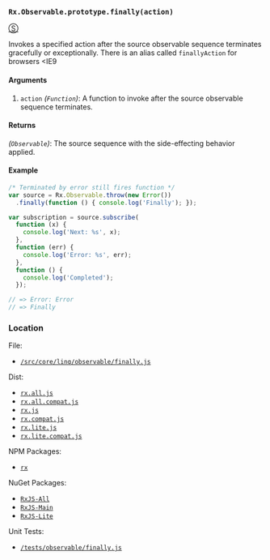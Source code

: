 ### `Rx.Observable.prototype.finally(action)`
[&#x24C8;](https://github.com/Reactive-Extensions/RxJS/blob/master/src/core/linq/observable/finally.js "View in source")

Invokes a specified action after the source observable sequence terminates gracefully or exceptionally.  There is an alias called `finallyAction` for browsers <IE9

#### Arguments
1. `action` *(`Function`)*: A function to invoke after the source observable sequence terminates.

#### Returns
*(`Observable`)*: The source sequence with the side-effecting behavior applied.

#### Example
```js
/* Terminated by error still fires function */
var source = Rx.Observable.throw(new Error())
  .finally(function () { console.log('Finally'); });

var subscription = source.subscribe(
  function (x) {
    console.log('Next: %s', x);
  },
  function (err) {
    console.log('Error: %s', err);
  },
  function () {
    console.log('Completed');
  });

// => Error: Error
// => Finally
```

### Location

File:
- [`/src/core/linq/observable/finally.js`](https://github.com/Reactive-Extensions/RxJS/blob/master/src/core/linq/observable/finally.js)

Dist:
- [`rx.all.js`](https://github.com/Reactive-Extensions/RxJS/blob/master/dist/rx.all.js)
- [`rx.all.compat.js`](https://github.com/Reactive-Extensions/RxJS/blob/master/dist/rx.all.compat.js)
- [`rx.js`](https://github.com/Reactive-Extensions/RxJS/blob/master/dist/rx.js)
- [`rx.compat.js`](https://github.com/Reactive-Extensions/RxJS/blob/master/dist/rx.compat.js)
- [`rx.lite.js`](https://github.com/Reactive-Extensions/RxJS/blob/master/dist/rx.lite.js)
- [`rx.lite.compat.js`](https://github.com/Reactive-Extensions/RxJS/blob/master/dist/rx.lite.compat.js)

NPM Packages:
- [`rx`](https://www.npmjs.org/package/rx)

NuGet Packages:
- [`RxJS-All`](http://www.nuget.org/packages/RxJS-All/)
- [`RxJS-Main`](http://www.nuget.org/packages/RxJS-Main/)
- [`RxJS-Lite`](http://www.nuget.org/packages/RxJS-Lite/)

Unit Tests:
- [`/tests/observable/finally.js`](https://github.com/Reactive-Extensions/RxJS/blob/master/tests/observable/finally.js)
